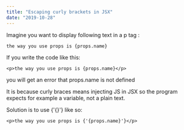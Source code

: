 ```yaml
---
title: "Escaping curly brackets in JSX"
date: "2019-10-28"
---
```


Imagine you want to display following text in a p tag :
```
the way you use props is {props.name}
```
If you write the code like this:
```
<p>the way you use props is {props.name}</p>
```
you will get an error that props.name is not defined

It is because curly braces means injecting JS in JSX so the program expects for example a variable, not a plain text.

Solution is to use {'{}'} like so:
```
<p>the way you use props is {'{props.name}'}</p>
```